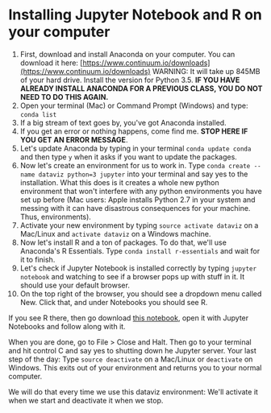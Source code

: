 # Installing Jupyter Notebook and R on your computer

1. First, download and install Anaconda on your computer. You can download it here: [https://www.continuum.io/downloads](https://www.continuum.io/downloads) WARNING: It will take up 845MB of your hard drive. Install the version for Python 3.5. **IF YOU HAVE ALREADY INSTALL ANACONDA FOR A PREVIOUS CLASS, YOU DO NOT NEED TO DO THIS AGAIN.**
2. Open your terminal (Mac) or Command Prompt (Windows) and type: `conda list`
3. If a big stream of text goes by, you've got Anaconda installed.
4. If you get an error or nothing happens, come find me. **STOP HERE IF YOU GET AN ERROR MESSAGE**.
5. Let's update Anaconda by typing in your terminal `conda update conda` and then type `y` when it asks if you want to update the packages.
6. Now let's create an environment for us to work in. Type `conda create --name dataviz python=3 jupyter` into your terminal and say yes to the installation. What this does is it creates a whole new python environment that won't interfere with any python environments you have set up before (Mac users: Apple installs Python 2.7 in your system and messing with it can have disastrous consequences for your machine. Thus, environments).
7. Activate your new environment by typing `source activate dataviz` on a Mac/Linux and `activate dataviz` on a Windows machine.
8. Now let's install R and a ton of packages. To do that, we'll use Anaconda's R Essentials. Type `conda install r-essentials` and wait for it to finish.
9. Let's check if Jupyter Notebook is installed correctly by typing `jupyter notebook` and watching to see if a browser pops up with stuff in it. It should use your default browser.
10. On the top right of the browser, you should see a dropdown menu called New. Click that, and under Notebooks you should see R.

If you see R there, then go download [this notebook](https://www.dropbox.com/s/1mn03dbf18llah1/Hello%20World%20in%20R.ipynb?dl=0), open it with Jupyter Notebooks and follow along with it.

When you are done, go to File > Close and Halt. Then go to your terminal and hit control C and say yes to shutting down he Jupyter server. Your last step of the day: Type `source deactivate` on a Mac/Linux or `deactivate` on Windows. This exits out of your environment and returns you to your normal computer.

We will do that every time we use this dataviz environment: We'll activate it when we start and deactivate it when we stop.

